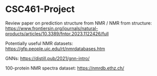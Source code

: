 # CSC461-Project

Review paper on prediction structure from NMR / NMR from structure: 
https://www.frontiersin.org/journals/natural-products/articles/10.3389/fntpr.2023.1122426/full 

Potentially useful NMR datasets: 
https://gfp.people.uic.edu/rt/nmrdatabases.htm 

GNNs:
https://distill.pub/2021/gnn-intro/ 

100-protein NMR spectra dataset:
https://nmrdb.ethz.ch/

